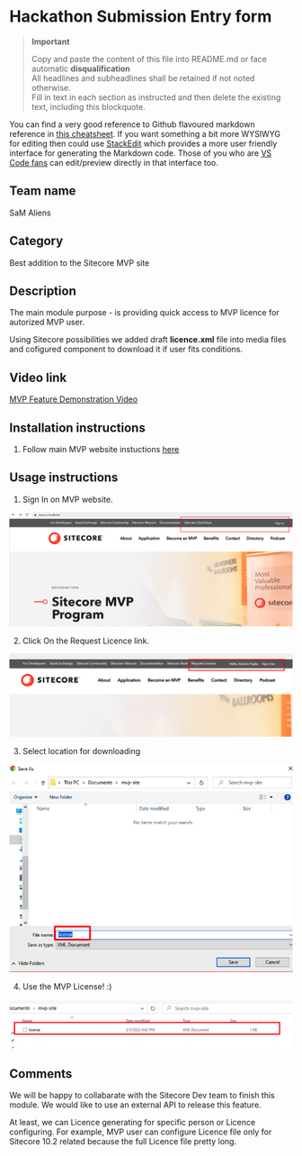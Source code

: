 # Hackathon Submission Entry form

> __Important__  
> 
> Copy and paste the content of this file into README.md or face automatic __disqualification__  
> All headlines and subheadlines shall be retained if not noted otherwise.  
> Fill in text in each section as instructed and then delete the existing text, including this blockquote.

You can find a very good reference to Github flavoured markdown reference in [this cheatsheet](https://github.com/adam-p/markdown-here/wiki/Markdown-Cheatsheet). If you want something a bit more WYSIWYG for editing then could use [StackEdit](https://stackedit.io/app) which provides a more user friendly interface for generating the Markdown code. Those of you who are [VS Code fans](https://code.visualstudio.com/docs/languages/markdown#_markdown-preview) can edit/preview directly in that interface too.

## Team name
SaM Aliens

## Category
Best addition to the Sitecore MVP site

## Description
The main module purpose - is providing quick access to MVP licence for autorized MVP user. 

Using Sitecore possibilities we added draft **licence.xml** file into media files and cofigured component to download it if user fits conditions. 

## Video link

[MVP Feature Demonstration Video](https://www.screencast.com/t/mfvuAFj7S)


## Installation instructions

1. Follow main MVP website instuctions [here](https://github.com/Sitecore/MVP-Site/blob/main/README.md)

## Usage instructions

1. Sign In on MVP website. 

![Sign In](docs/images/anonymus-home.png?raw=true "Sign In")

2. Click On the Request Licence link. 

![Request Licence](docs/images/signed-in.png?raw=true "Request Licence")

3. Select location for downloading

![Request Licence](docs/images/location-picker.png?raw=true "Request Licence")

4. Use the MVP License! :) 

![Ready-for-use Licence](docs/images/license.png?raw=true "Ready-for-use Licence")


## Comments
We will be happy to collabarate with the Sitecore Dev team to finish this module. We would like to use an external API to release this feature.  

At least, we can Licence generating for specific person or Licence configuring. For example, MVP user can configure Licence file only for Sitecore 10.2 related because the full Licence file pretty long.   
